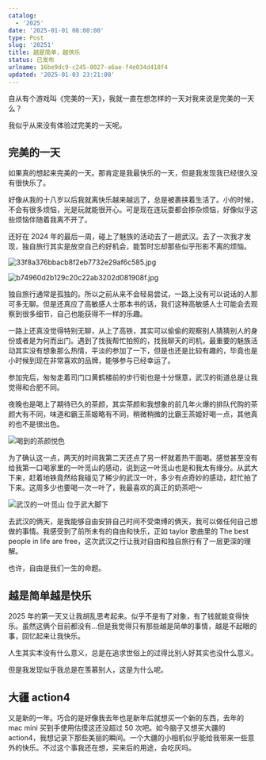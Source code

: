 ```yaml
---
catalog:
  - '2025'
date: '2025-01-01 08:00:00'
type: Post
slug: '20251'
title: 越是简单，越快乐
status: 已发布
urlname: 16be9dc9-c245-8027-a6ae-f4e034d418f4
updated: '2025-01-03 23:21:00'
---
```


自从有个游戏叫《完美的一天》，我就一直在想怎样的一天对我来说是完美的一天么？


我似乎从来没有体验过完美的一天呢。


## 完美的一天


如果真的想起来完美的一天。那肯定是我最快乐的一天，但是我发现我已经很久没有很快乐了。


好像从我的十八岁以后我就离快乐越来越远了，总是被裹挟着生活了。小的时候，不会有很多烦恼，光是玩就能很开心。可是现在连玩耍都会掺杂烦恼，好像似乎这些烦恼伴随着我离不开了。


还好在 2024 年的最后一周，碰上了魅族的活动去了一趟武汉。去了一次我才发现，独自旅行其实是放空自己的好机会，能暂时忘却那些似乎形影不离的烦恼。


![33f8a376bbacb8f2eb7732e29af6c585.jpg](https://r2.yisupower.com/yisupower/2025/01/33f8a376bbacb8f2eb7732e29af6c585.jpg)


![b74960d2b129c20c22ab3202d081908f.jpg](https://r2.yisupower.com/yisupower/2025/01/b74960d2b129c20c22ab3202d081908f.jpg)


独自旅行通常是孤独的。所以之前从来不会轻易尝试，一路上没有可以说话的人那可多无聊。但是还真应了高敏感人士那本书的话，我们这种高敏感人士可能会去观察到很多细节，自己也能获得不一样的乐趣。


一路上还真没觉得特别无聊，从上了高铁，其实可以偷偷的观察别人猜猜别人的身份或者是为何而出门。遇到了找我帮忙拍照的，找我聊天的司机，最重要的魅族活动其实没有想象那么热情，平淡的参加了一下，但是也还是比较有趣的，毕竟也是小时候到现在非常喜欢的品牌，能够参与已经幸运了。


参加完后，匆匆走着司门口黄鹤楼前的步行街也是十分惬意，武汉的街道总是让我觉得和合肥不同。


夜晚也是喝上了期待已久的茶颜，其实茶颜和我想象的前几年火爆的排队代购的茶颜大有不同，味道和霸王茶姬略有不同，稍微稍微的比霸王茶姬好喝一点，其他真的也不是很出色。


![喝到的茶颜悦色](https://r2.yisupower.com/yisupower/2025/01/902ff9bc7b29ff5c8467551660d468ea.jpg)


为了确认这一点，两天的时间我第二天还点了另一杯就着热干面喝。感觉甚至没有给我第一口喝家里的一叶觅山的感动，说到这一叶觅山也是和我太有缘分。从武大下来，赶着地铁竟然给我碰见了稀少的武汉一叶，多少有点奇妙的感动，赶忙拍了下来。这周多少也要喝一次一叶了，我最喜欢的真正的奶茶吧～


![武汉的一叶觅山 位于武大脚下](https://r2.yisupower.com/yisupower/2025/01/f2f514f10ca56b952a56c7c62dfcb238.jpg)


去武汉的俩天，是我能够自由安排自己时间不受束缚的俩天，我可以做任何自己想做的事情。我感受到了前所未有的自由和快乐，正如 taylor 歌曲里的 The best people  in life are free，这次武汉之行让我对自由和独自旅行有了一层更深的理解。


也许，自由是我们一生的命题。


## 越是简单越是快乐


2025 年的第一天又让我胡乱思考起来。似乎不是有了对象，有了钱就能变得快乐。虽然这俩个目前都没有…但是我觉得只有那些越是简单的事情，越是不起眼的事，回忆起来让我快乐。


人生其实本没有什么意义，总是在追求世俗上的过得比别人好其实也没什么意义。


但是我发现似乎我总是在羡慕别人，这是为什么呢。


## 大疆 action4


又是新的一年。巧合的是好像我去年也是新年后就想买一个新的东西，去年的 mac mini 买到手使用估摸这还没超过 50 次吧。如今脑子又想买大疆的 action4，我想记录下那些美丽的瞬间。一个大疆的小相机似乎能给我带来一些意外的快乐。不过这个事我还在想，买来后的用途，会吃灰吗。

